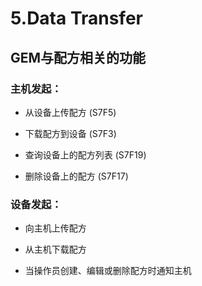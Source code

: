 # 5.Data Transfer

## GEM与配方相关的功能

### 主机发起：

- 从设备上传配方 (S7F5)

- 下载配方到设备 (S7F3)

- 查询设备上的配方列表 (S7F19)

- 删除设备上的配方 (S7F17)


### 设备发起：

- 向主机上传配方

- 从主机下载配方

- 当操作员创建、编辑或删除配方时通知主机
